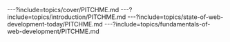 ---?include=topics/cover/PITCHME.md
---?include=topics/introduction/PITCHME.md
---?include=topics/state-of-web-development-today/PITCHME.md
---?include=topics/fundamentals-of-web-development/PITCHME.md
